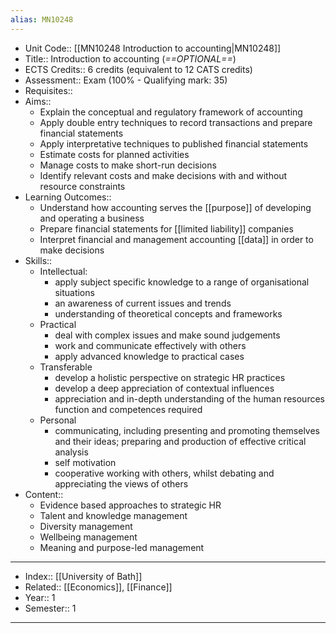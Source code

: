```yaml
---
alias: MN10248 
---
```


- Unit Code:: [[MN10248 Introduction to accounting|MN10248]] 
- Title:: Introduction to accounting (*==OPTIONAL==*)
- ECTS Credits:: 6 credits (equivalent to 12 CATS credits)
- Assessment::  Exam (100% - Qualifying mark: 35)
- Requisites::
- Aims:: 
	- Explain the conceptual and regulatory framework of accounting
	- Apply double entry techniques to record transactions and prepare financial statements
	- Apply interpretative techniques to published financial statements
	- Estimate costs for planned activities
	- Manage costs to make short-run decisions
	- Identify relevant costs and make decisions with and without resource constraints
- Learning Outcomes:: 
	- Understand how accounting serves the [[purpose]] of developing and operating a business
	- Prepare financial statements for [[limited liability]] companies
	- Interpret financial and management accounting [[data]] in order to make decisions
- Skills:: 
	- Intellectual:
		- apply subject specific knowledge to a range of organisational situations
		- an awareness of current issues and trends
		- understanding of theoretical concepts and frameworks
	- Practical
		- deal with complex issues and make sound judgements
		- work and communicate effectively with others
		- apply advanced knowledge to practical cases
	- Transferable
		- develop a holistic perspective on strategic HR practices
		- develop a deep appreciation of contextual influences
		- appreciation and in-depth understanding of the human resources function and competences required
	- Personal
		- communicating, including presenting and promoting themselves and their ideas; preparing and production of effective critical analysis
		- self motivation
		- cooperative working with others, whilst debating and appreciating the views of others
- Content::
	- Evidence based approaches to strategic HR
	- Talent and knowledge management
	- Diversity management
	- Wellbeing management
	- Meaning and purpose-led management

---
- Index:: [[University of Bath]]
- Related:: [[Economics]], [[Finance]]
- Year:: 1
- Semester:: 1
---